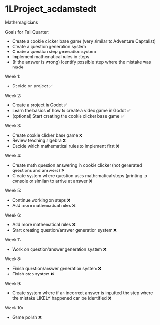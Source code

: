 # 1LProject_acdamstedt

Mathemagicians 

Goals for Fall Quarter:   
  * Create a cookie clicker base game (very similar to Adventure Capitalist)
  * Create a question generation system   
  * Create a question step generation system
  * Implement mathematical rules in steps
  * (If the answer is wrong) Identify possible step where the mistake was made

Week 1: 
  * Decide on project ✅

Week 2:
  * Create a project in Godot ✅
  * Learn the basics of how to create a video game in Godot ✅
  * (optional) Start creating the cookie clicker base game ✅

Week 3: 
  * Create cookie clicker base game ❌
  * Review teaching algebra ❌
  * Decide which mathematical rules to implement first ❌

Week 4:   
  * Create math question answering in cookie clicker (not generated questions and answers) ❌
  * Create system where question uses mathematical steps (printing to console or similar) to arrive at answer ❌

Week 5:
  * Continue working on steps ❌
  * Add more mathematical rules ❌

Week 6: 
  * Add more mathematical rules ❌
  * Start creating question/answer generation system ❌

Week 7:   
  * Work on question/answer generation system ❌

Week 8: 
  * Finish question/answer generation system ❌
  * Finish step system ❌

Week 9:   
  * Create system where if an incorrect answer is inputted the step where the mistake LIKELY happened can be identified ❌

Week 10: 
  * Game polish ❌
